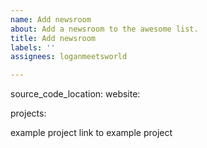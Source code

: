 ```yaml
---
name: Add newsroom
about: Add a newsroom to the awesome list.
title: Add newsroom
labels: ''
assignees: loganmeetsworld

---
```


source_code_location:
website:

projects:

example project
link to example project
